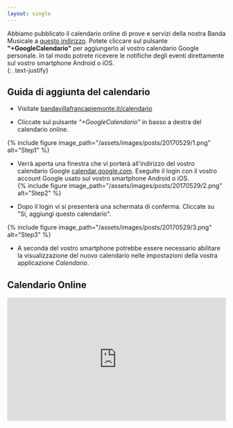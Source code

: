 ```yaml
---
layout: single
---
```

Abbiamo pubblicato il calendario online di prove e servizi della nostra Banda Musicale a [questo indirizzo](http://www.bandavillafrancapiemonte.it/calendario). Potete cliccare sul pulsante **"+GoogleCalendario"** per aggiungerlo al vostro calendario Google personale. In tal modo potrete ricevere le notifiche degli eventi direttamente sul vostro smartphone Android o iOS.  
{: .text-justify}

## Guida di aggiunta del calendario

  - Visitate [bandavillafrancapiemonte.it/calendario](http://www.bandavillafrancapiemonte.it/calendario/)

  - Cliccate sul pulsante *"+GoogleCalendario"* in basso a destra del calendario online.  

  {% include figure image_path="/assets/images/posts/20170529/1.png" alt="Step1" %}  

  - Verrà aperta una finestra che vi porterà all'indirizzo del vostro calendario Google [calendar.google.com](https://calendar.google.com). Eseguite il login con il vostro account Google usato sul vostro smartphone Android o iOS.  
  {% include figure image_path="/assets/images/posts/20170529/2.png" alt="Step2" %}  

  - Dopo il login vi si presenterà una schermata di conferma. Cliccate su "Si, aggiungi questo calendario".  

  {% include figure image_path="/assets/images/posts/20170529/3.png" alt="Step3" %}  

  - A seconda del vostro smartphone potrebbe essere necessario abilitare la visualizzazione del nuovo calendario nelle impostazioni della vostra applicazione *Calendario*.

## Calendario Online

<style>
.map-responsive{
    overflow:hidden;
    padding-bottom:56.25%;
    position:relative;
    height:0;
}
.map-responsive iframe{
    left:0;
    top:0;
    height:100%;
    width:100%;
    position:absolute;
}

</style>
<div class="map-responsive">
<iframe src="https://calendar.google.com/calendar/embed?src=ds351jsh5pjpa541iq56onaark%40group.calendar.google.com&ctz=Europe/Rome" style="border: 0" width="800" height="600" frameborder="0" scrolling="no"></iframe>
</div>